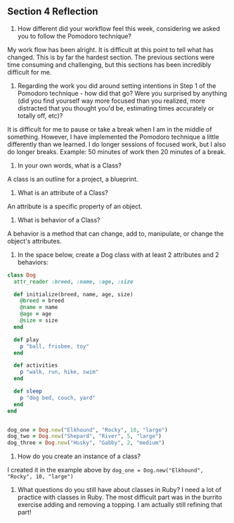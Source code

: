 ## Section 4 Reflection

1. How different did your workflow feel this week, considering we asked you to follow the Pomodoro technique?

My work flow has been alright.  It is difficult at this point to tell what has changed.  This is by far the hardest section.  The previous sections were time consuming and challenging, but this sections has been incredibly difficult for me.

1. Regarding the work you did around setting intentions in Step 1 of the Pomodoro technique - how did that go? Were you surprised by anything (did you find yourself way more focused than you realized, more distracted that you thought you'd be, estimating times accurately or totally off, etc)?

It is difficult for me to pause or take a break when I am in the middle of something.  However, I have implemented the Pomodoro technique a little differently than we learned.  I do longer sessions of focused work, but I also do longer breaks.  Example: 50 minutes of work then 20 minutes of a break.  

1. In your own words, what is a Class?

A class is an outline for a project, a blueprint.

1. What is an attribute of a Class?

An attribute is a specific property of an object.

1. What is behavior of a Class?

A behavior is a method that can change, add to, manipulate, or change the object's attributes.

1. In the space below, create a Dog class with at least 2 attributes and 2 behaviors:

```rb
class Dog
  attr_reader :breed, :name, :age, :size

  def initialize(breed, name, age, size)
    @breed = breed
    @name = name
    @age = age
    @size = size
  end

  def play
    p "ball, frisbee, toy"
  end

  def activities
    p "walk, run, hike, swim"
  end

  def sleep
    p "dog bed, couch, yard"
  end
end


dog_one = Dog.new("Elkhound", "Rocky", 10, "large")
dog_two = Dog.new("Shepard", "River", 5, "large")
dog_three = Dog.new("Husky", "Gabby", 2, "medium")

```

1. How do you create an instance of a class?

I created it in the example above by `dog_one = Dog.new("Elkhound", "Rocky", 10, "large")`

1. What questions do you still have about classes in Ruby?  I need a lot of practice with classes in Ruby.  The most difficult part was in the burrito exercise adding and removing a topping.  I am actually still refining that part!
